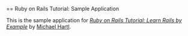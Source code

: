 == Ruby on Rails Tutorial: Sample Application

This is the sample application for
[*Ruby on Rails Tutorial: Learn Rails by Example*](http://railstutorial.org/)
by [Michael Hartl](http://michaelhartl.com/).
